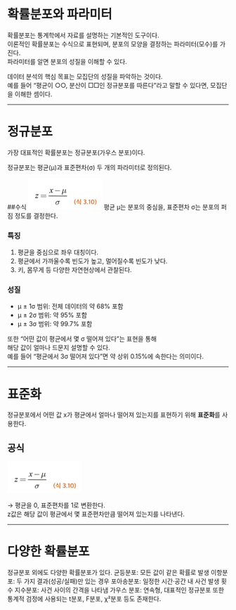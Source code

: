 # 확률분포와 파라미터  

확률분포는 통계학에서 자료를 설명하는 기본적인 도구이다.  
이론적인 확률분포는 수식으로 표현되며, 분포의 모양을 결정하는 파라미터(모수)를 가진다.  
파라미터를 알면 분포의 성질을 이해할 수 있다.  

데이터 분석의 핵심 목표는 모집단의 성질을 파악하는 것이다.  
예를 들어 “평균이 ○○, 분산이 □□인 정규분포를 따른다”라고 말할 수 있다면, 모집단을 이해한 셈이다.  

---

# 정규분포  

가장 대표적인 확률분포는 정규분포(가우스 분포)이다.  

정규분포는 평균(μ)과 표준편차(σ) 두 개의 파라미터로 정의된다.  

##수식 
![정규분포 그래프](https://github.com/hamin32/-3-/blob/9e3d8b59db0a778be241494da4ff4d7b52dd0c26/image.png?raw=true)
평균 μ는 분포의 중심을, 표준편차 σ는 분포의 퍼짐 정도를 결정한다.  

### 특징  
1. 평균을 중심으로 좌우 대칭이다.  
2. 평균에서 가까울수록 빈도가 높고, 멀어질수록 빈도가 낮다.  
3. 키, 몸무게 등 다양한 자연현상에서 관찰된다.  

### 성질  
- μ ± 1σ 범위: 전체 데이터의 약 68% 포함  
- μ ± 2σ 범위: 약 95% 포함  
- μ ± 3σ 범위: 약 99.7% 포함  

또한 “어떤 값이 평균에서 몇 σ 떨어져 있다”는 표현을 통해  
해당 값이 얼마나 드문지 설명할 수 있다.  
예를 들어 “평균에서 3σ 떨어져 있다”면 약 상위 0.15%에 속한다는 의미이다.  

---

# 표준화  

정규분포에서 어떤 값 x가 평균에서 얼마나 떨어져 있는지를 표현하기 위해 **표준화**를 사용한다.  

## 공식  
![표준화 그해프](https://github.com/hamin32/-3-/blob/4427f5d292483aa295ca590ea3e0414cf746bbdc/image.png?raw=true)

→ 평균을 0, 표준편차를 1로 변환한다.  
z값은 해당 값이 평균에서 몇 표준편차만큼 떨어져 있는지를 나타낸다.  

---

# 다양한 확률분포

정규분포 외에도 다양한 확률분포가 있다.
균등분포: 모든 값이 같은 확률로 발생
이항분포: 두 가지 결과(성공/실패)만 있는 경우
포아송분포: 일정한 시간·공간 내 사건 발생 횟수
지수분포: 사건 사이의 간격을 나타냄
가우스 분포: 연속형, 대표적인 정규분포
또한 통계적 검정에 사용되는 t분포, F분포, χ²분포 등도 존재한다.
